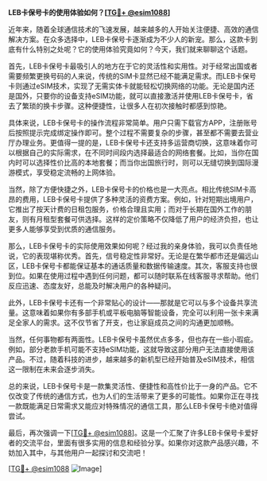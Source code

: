 **LEB卡保号卡的使用体验如何？[[TG💪+ @esim1088](https://t.me/s/esim1088)]**

近年来，随着全球通信技术的飞速发展，越来越多的人开始关注便捷、高效的通信解决方案。在众多选择中，LEB卡保号卡逐渐成为不少人的新宠。那么，这款卡到底有什么特别之处呢？它的使用体验究竟如何？今天，我们就来聊聊这个话题。

首先，LEB卡保号卡最吸引人的地方在于它的灵活性和实用性。对于经常出国或者需要频繁更换号码的人来说，传统的SIM卡显然已经不能满足需求。而LEB卡保号卡则通过eSIM技术，实现了无需实体卡就能轻松切换网络的功能。无论是国内还是国外，只要你的设备支持eSIM功能，就可以直接激活并使用LEB卡保号卡，省去了繁琐的换卡步骤。这种便捷性，让很多人在初次接触时都感到惊艳。

具体来说，LEB卡保号卡的操作流程非常简单。用户只需下载官方APP，注册账号后按照提示完成绑定操作即可。整个过程不需要复杂的步骤，甚至都不需要去营业厅办理业务。更值得一提的是，LEB卡保号卡还支持多运营商切换，这意味着你可以根据自己的实际需求，在不同时间段内选择最适合的网络套餐。比如，当你在国内时可以选择性价比高的本地套餐；而当你出国旅行时，则可以无缝切换到国际漫游模式，享受稳定流畅的上网体验。

当然，除了方便快捷之外，LEB卡保号卡的价格也是一大亮点。相比传统SIM卡高昂的费用，LEB卡保号卡提供了多种灵活的资费方案。例如，针对短期出境用户，它推出了按天计费的日租包服务，价格合理且实用；而对于长期在国外工作的朋友，则有月租型套餐可供选择。这样的定价策略不仅降低了用户的经济负担，也让更多人能够享受到优质的通信服务。

那么，LEB卡保号卡的实际使用效果如何呢？经过我的亲身体验，我可以负责任地说，它的表现堪称优秀。首先，信号稳定性非常好。无论是在繁华都市还是偏远山区，LEB卡保号卡都能保证基本的通话质量和数据传输速度。其次，客服支持也很到位。如果在使用过程中遇到任何问题，都可以随时联系在线客服寻求帮助。他们反应迅速、态度友好，总能及时解决用户的各种疑问。

此外，LEB卡保号卡还有一个非常贴心的设计——那就是它可以与多个设备共享流量。这意味着如果你有多部手机或平板电脑等智能设备，完全可以利用一张卡来满足全家人的需求。这不仅节省了开支，也让家庭成员之间的沟通更加顺畅。

当然，任何事物都有两面性。LEB卡保号卡虽然优点多多，但也存在一些小瑕疵。例如，部分老款手机可能不支持eSIM功能，这就导致这部分用户无法直接使用该产品。不过，随着科技的进步，越来越多的新机型已经开始普及eSIM技术，相信这一限制在未来会逐步消失。

总的来说，LEB卡保号卡是一款集灵活性、便捷性和高性价比于一身的产品。它不仅改变了传统的通信方式，也为人们的生活带来了更多的可能性。如果你正在寻找一款既能满足日常需求又能应对特殊情况的通信工具，那么LEB卡保号卡绝对值得尝试。

最后，再次强调一下[[TG💪+ @esim1088](https://t.me/s/esim1088)]。这是一个汇聚了许多LEB卡保号卡爱好者的交流平台，里面有很多实用的信息和经验分享。如果你对这款产品感兴趣，不妨加入其中，与其他用户一起探讨和交流吧！

[[TG💪+ @esim1088](https://t.me/s/esim1088) ![Image](https://i.postimg.cc/4NQfJmqS/Snipaste-2025-05-13-00-14-12.png)]